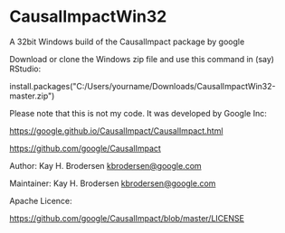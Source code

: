 # CausalImpactWin32

A 32bit Windows build of the CausalImpact package by google

Download or clone the Windows zip file and use this command in (say) RStudio:

install.packages("C:/Users/yourname/Downloads/CausalImpactWin32-master.zip")

Please note that this is not my code.  It was developed by Google Inc:

https://google.github.io/CausalImpact/CausalImpact.html

https://github.com/google/CausalImpact

Author: Kay H. Brodersen <kbrodersen@google.com>

Maintainer: Kay H. Brodersen <kbrodersen@google.com>

Apache Licence:

https://github.com/google/CausalImpact/blob/master/LICENSE


